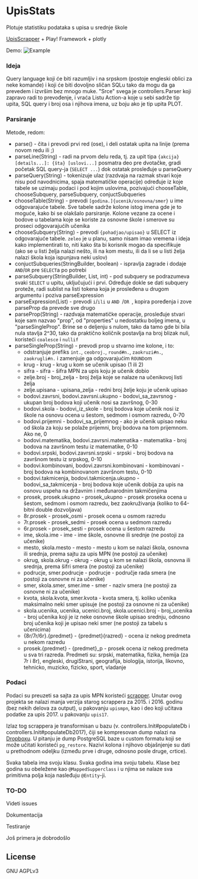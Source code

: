 # UpisStats
Plotuje statistiku podataka s upisa u srednje škole

[UpisScrapper](https://github.com/luq-0/UpisScrapper) + Play! Framework + plotly

Demo: ![Example](http://i.imgur.com/RXxeoiC.png)

### Ideja
Query language koji će biti razumljiv i na srpskom (postoje engleski oblici za neke komande) i koji će biti dovoljno sličan SQLu tako da mogu da ga prevedem i izvršim bez mnogo muke. "Srce" svega je controllers.Parser koji zapravo radi to prevođenje, i vraća Listu Action-a koje u sebi sadrže tip upita, SQL query i broj osa i njihova imena, uz boju ako je tip upita PLOT.


### Parsiranje
Metode, redom:
- parse() - čita i prevodi prvi red (ose), i deli ostatak upita na linije (prema novom redu ili ;)
- parseLine(String) - radi na prvom delu reda, tj. za upit tipa `{akcija} [details...]: {šta} [uslovi...]` posmatra deo pre dvotačke, gradi početak SQL query-ja (`SELECT ...`) dok ostatak prosleđuje u parseQuery
- parseQuery(String) - tokenizuje ulaz (razdvaja na razmak stvari koje nisu pod navodnicima, spaja matematičke operacije) određuje iz koje tabele se uzimaju podaci i pod kojim uslovima, pozivajući chooseTable, chooseSubquery, parseSubquery, conjuctSubqueries
- chooseTable(String) - prevodi `[godina.]{ucenik/osnovna/smer}` u ime odgovarajuće tabele. Sve tabele sadrže kolone istog imena gde je to moguće, kako bi se olakšalo parsiranje. Kolone vezane za ocene i bodove u tabelama koje se koriste za osnovne škole i smerove su proseci odgovarajućih učenika
- chooseSubquery(String) - prevodi `{pohadjao/upisao}` u SELECT iz odgovarajuće tabele. `zeleo` je u planu, samo nisam imao vremena i ideja kako implementirati to, niti kako šta bi korisnik mogao da specifikuje (ako se u listi želja nalazi nešto, ili na kom mestu, ili da li se u listi želja nalazi škola koja ispunjava neki uslov)
- conjuctSubqueries(StringBuilder, boolean) - ispravlja zagrade i dodaje `AND`/`OR` pre `SELECT`a po potrebi
- parseSubquery(StringBuilder, List<String>, int) - pod subquery se podrazumeva svaki `SELECT` u upitu, uključujući i prvi. Određuje dokle se dati subquery proteže, radi sublist na listi tokena koja je prosleđena u drugom argumentu i poziva parseExpression 
- parseExpression(List<String>) - prevodi `i`/`ili` u `AND `/`OR `, kopira poređenja i zove parseProp da prevede sve drugo
- parseProp(String) - razdvaja matematičke operacije, prosleđuje stvari koje sam nazvao "prop", od "properties" u nedostatku boljeg imena, u "parseSingleProp". Brine se o deljenju s nulom, tako da tamo gde bi bila nula stavlja 2^30, tako da praktično količnik postavlja na broj blizak nuli, koristeći `coalesce` i `nullif`
- parseSingleProp(String) - prevodi prop u stvarno ime kolone, i to:
  - odstranjuje prefiks `int.`, `ceobroj.`, `round#n.`, `zaokruzi#n.`, `zaokrugli#n.` i zamenjuje ga odgovarajućim `ROUND`om
  - krug - krug - krug u kom se učenik upisao (1 ili 2)
  - sifra - sifra - šifra MPN za upis koju je učenik dobio
  - zelje.broj - broj_zelja - broj želja koje se nalaze na učenikovoj listi želja
  - zelje.upisana - upisana_zelja - redni broj želje koju je učenik upisao
  - bodovi.zavrsni, bodovi.zavrsni.ukupno - bodovi_sa_zavrsnog - ukupan broj bodova koji učenik nosi sa završnog, 0-30
  - bodovi.skola - bodovi_iz_skole - broj bodova koje učenik nosi iz škole na osnovu ocena u šestom, sedmom i osmom razredu, 0-70
  - bodovi.prijemni - bodovi_sa_prijemnog - ako je učenik upisao neku od škola za koju se polaže prijemni, broj bodova na tom prijemnom. Ako ne, 0
  - bodovi.matematika, bodovi.zavrsni.matematika - matematika - broj bodova na završnom testu iz matematike, 0-10
  - bodovi.srpski, bodovi.zavrsni.srpski - srpski - broj bodova na završnom testu iz srpskog, 0-10
  - bodovi.kombinovani, bodovi.zavrsni.kombinovani - kombinovani - broj bodova na kombinovanom završnom testu, 0-10
  - bodovi.takmicenja, bodovi.takmicenja.ukupno - bodovi_sa_takmicenja - broj bodova koje učenik dobija za upis na osnovu uspeha na državnim i međunarodnim takmičenjima
  - prosek, prosek.ukupno - prosek_ukupno - prosek proseka ocena u šestom, sedmom i osmom razredu, bez zaokruživanja (koliko to 64-bitni double dozvoljava)
  - 8r.prosek - prosek_osmi - prosek ocena u osmom razredu
  - 7r.prosek - prosek_sedmi - prosek ocena u sedmom razredu
  - 6r.prosek - prosek_sesti - prosek ocena u šestom razredu
  - ime, skola.ime - ime - ime škole, osnovne ili srednje (ne postoji za učenike)
  - mesto, skola.mesto - mesto - mesto u kom se nalazi škola, osnovna ili srednja, prema sajtu za upis MPN (ne postoji za učenike)
  - okrug, skola.okrug - okrug - okrug u kom se nalazi škola, osnovna ili srednja, prema šifri smera (ne postoji za učenike)
  - podrucje, smer.podrucje - podrucje - područje rada smera (ne postoji za osnovne ni za učenike)
  - smer, skola.smer, smer.ime - smer - naziv smera (ne postoji za osnovne ni za učenike)
  - kvota, skola.kvota, smer.kvota - kvota smera, tj. koliko učenika maksimalno neki smer upisuje (ne postoji za osnovne ni za učenike)
  - skola.ucenika, ucenika, ucenici.broj, skola.ucenici.broj - broj_ucenika - broj učenika koji je iz neke osnovne škole upisao srednju, odnosno broj učenika koji je upisao neki smer (ne postoji za tabelu s učenicima)
  - {8r/7r/6r}.{predmet} - {predmet}{razred} - ocena iz nekog predmeta u nekom razredu
  - prosek.{predmet} - {predmet}_p - prosek ocena iz nekog predmeta u sva tri razreda. Predmeti su: srpski, matematika, fizika, hemija (za 7r i 8r), engleski, drugiStrani, geografija, biologija, istorija, likovno, tehnicko, muzicko, fizicko, sport, vladanje
   
  
### Podaci
Podaci su preuzeti sa sajta za upis MPN koristeći [scrapper](https://github.com/luq-0/Upis15Crawler). Unutar ovog projekta se nalazi manja verzija starog scrappera za 2015. i 2016. godinu (bez nekih delova za output), u pakovanju `upismpn`, kao i deo koji učitava podatke za upis 2017. u pakovanju `upis17`.

Izlaz tog scrappera je transformisan u bazu (v. controllers.Init#populateDb i controllers.Init#populateDb2017), čiji se kompresovan dump nalazi na [Dropboxu](https://www.dropbox.com/s/gwjx3439olmk3no/upisdb250717?dl=0). U pitanju je dump PostgreSQL baze u custom formatu koji se može učitati koristeći `pg_restore`. Nazivi kolona i njihovo objašnjenje su dati u prethodnom odeljku (između prve i druge, odnosno posle druge, crtice).

Svaka tabela ima svoju klasu. Svaka godina ima svoju tabelu. Klase bez godina su obeležene kao `@MappedSupperclass` i u njima se nalaze sva primitivna polja koja nasleđuju `@Entity`-ji.

### TO-DO
Videti issues

Dokumentacija

Testiranje

Još primera je dobrodošlo

## License
GNU AGPLv3
